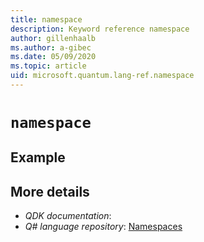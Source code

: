 ```yaml
---
title: namespace
description: Keyword reference namespace
author: gillenhaalb
ms.author: a-gibec
ms.date: 05/09/2020
ms.topic: article
uid: microsoft.quantum.lang-ref.namespace
---
```


# `namespace`

## Example

## More details
- *QDK documentation*: 
- *Q# language repository*: [Namespaces](https://github.com/microsoft/qsharp-language/blob/main/Specifications/Language/1_ProgramStructure/1_Namespaces.md#namespaces)
